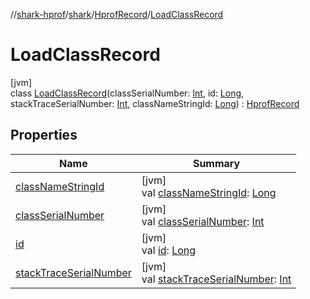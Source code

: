 //[shark-hprof](../../../../index.md)/[shark](../../index.md)/[HprofRecord](../index.md)/[LoadClassRecord](index.md)

# LoadClassRecord

[jvm]\
class [LoadClassRecord](index.md)(classSerialNumber: [Int](https://kotlinlang.org/api/latest/jvm/stdlib/kotlin/-int/index.html), id: [Long](https://kotlinlang.org/api/latest/jvm/stdlib/kotlin/-long/index.html), stackTraceSerialNumber: [Int](https://kotlinlang.org/api/latest/jvm/stdlib/kotlin/-int/index.html), classNameStringId: [Long](https://kotlinlang.org/api/latest/jvm/stdlib/kotlin/-long/index.html)) : [HprofRecord](../index.md)

## Properties

| Name | Summary |
|---|---|
| [classNameStringId](class-name-string-id.md) | [jvm]<br>val [classNameStringId](class-name-string-id.md): [Long](https://kotlinlang.org/api/latest/jvm/stdlib/kotlin/-long/index.html) |
| [classSerialNumber](class-serial-number.md) | [jvm]<br>val [classSerialNumber](class-serial-number.md): [Int](https://kotlinlang.org/api/latest/jvm/stdlib/kotlin/-int/index.html) |
| [id](id.md) | [jvm]<br>val [id](id.md): [Long](https://kotlinlang.org/api/latest/jvm/stdlib/kotlin/-long/index.html) |
| [stackTraceSerialNumber](stack-trace-serial-number.md) | [jvm]<br>val [stackTraceSerialNumber](stack-trace-serial-number.md): [Int](https://kotlinlang.org/api/latest/jvm/stdlib/kotlin/-int/index.html) |
